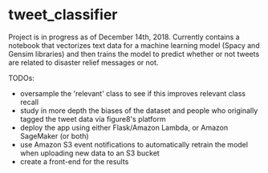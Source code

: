 # tweet_classifier

Project is in progress as of December 14th, 2018. Currently contains a notebook that vectorizes text data for a machine learning model (Spacy and Gensim libraries) and then trains the model to predict whether or not tweets are related to disaster relief messages or not. 

TODOs:
* oversample the 'relevant' class to see if this improves relevant class recall
* study in more depth the biases of the dataset and people who originally tagged the tweet data via figure8's platform
* deploy the app using either Flask/Amazon Lambda, or Amazon SageMaker (or both)
* use Amazon S3 event notifications to automatically retrain the model when uploading new data to an S3 bucket
* create a front-end for the results
